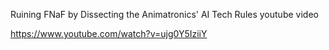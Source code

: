 Ruining FNaF by Dissecting the Animatronics' AI Tech Rules youtube video

https://www.youtube.com/watch?v=ujg0Y5IziiY

